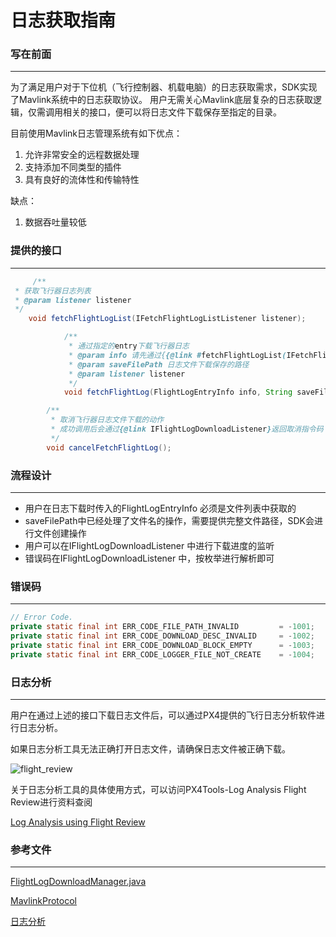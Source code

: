 # 日志获取指南

### 写在前面

---

为了满足用户对于下位机（飞行控制器、机载电脑）的日志获取需求，SDK实现了Mavlink系统中的日志获取协议。
用户无需关心Mavlink底层复杂的日志获取逻辑，仅需调用相关的接口，便可以将日志文件下载保存至指定的目录。

目前使用Mavlink日志管理系统有如下优点：

1. 允许非常安全的远程数据处理
2. 支持添加不同类型的插件
3. 具有良好的流体性和传输特性

缺点：

1. 数据吞吐量较低

### 提供的接口

---

```java
     /**
 * 获取飞行器日志列表
 * @param listener listener
 */
    void fetchFlightLogList(IFetchFlightLogListListener listener);

            /**
             * 通过指定的entry下载飞行器日志
             * @param info 请先通过{{@link #fetchFlightLogList(IFetchFlightLogListListener)}获取文件列表}
             * @param saveFilePath 日志文件下载保存的路径
             * @param listener listener
             */
            void fetchFlightLog(FlightLogEntryInfo info, String saveFilePath, @NonNull IFlightLogDownloadListener listener);

        /**
         * 取消飞行器日志文件下载的动作
         * 成功调用后会通过{@link IFlightLogDownloadListener}返回取消指令码
         */
        void cancelFetchFlightLog();
```

### 流程设计

---

- 用户在日志下载时传入的FlightLogEntryInfo 必须是文件列表中获取的
- saveFilePath中已经处理了文件名的操作，需要提供完整文件路径，SDK会进行文件创建操作
- 用户可以在IFlightLogDownloadListener 中进行下载进度的监听
- 错误码在IFlightLogDownloadListener 中，按枚举进行解析即可

### 错误码

---

```java
// Error Code.
private static final int ERR_CODE_FILE_PATH_INVALID         = -1001;
private static final int ERR_CODE_DOWNLOAD_DESC_INVALID     = -1002;
private static final int ERR_CODE_DOWNLOAD_BLOCK_EMPTY      = -1003;
private static final int ERR_CODE_LOGGER_FILE_NOT_CREATE    = -1004;
```

### 日志分析

---

用户在通过上述的接口下载日志文件后，可以通过PX4提供的飞行日志分析软件进行日志分析。

如果日志分析工具无法正确打开日志文件，请确保日志文件被正确下载。

![flight_review](https://docs.px4.io/main/assets/img/flight_modes.0e6a26db.png)

关于日志分析工具的具体使用方式，可以访问PX4Tools-Log Analysis Flight Review进行资料查阅

[Log Analysis using Flight Review](https://docs.px4.io/main/en/log/flight_review.html)

### 参考文件

---

[FlightLogDownloadManager.java](https://github.com/Ronny-dev/GeoaiMavLink_Android)

[MavlinkProtocol](https://mavlink.io/en/messages/common.html#LOG_REQUEST_LIST)

[日志分析](https://docs.px4.io/main/zh/dev_log/flight_log_analysis.html)